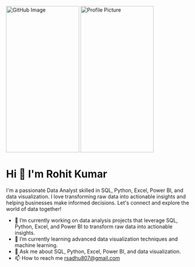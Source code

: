 
<!-- Linked Image -->
<img src="https://github.com/user-attachments/assets/399b3ff1-cca8-427f-a2f8-28826fa2565a" alt="GitHub Image" width="200" height="400">

<!-- Local Image -->
<img src="images/profile-pic.jpg" alt="Profile Picture" width="200" height="400">




# Hi 👋 I'm Rohit Kumar

I'm a passionate Data Analyst skilled in SQL, Python, Excel, Power BI, and data visualization. I love transforming raw data into actionable insights and helping businesses make informed decisions. Let's connect and explore the world of data together!


- 🔭 I’m currently working on data analysis projects that leverage SQL, Python, Excel, and Power BI to transform raw data into actionable insights.
- 🌱 I’m currently learning advanced data visualization techniques and machine learning.
- 💬 Ask me about SQL, Python, Excel, Power BI, and data visualization.
- 📫 How to reach me rsadhu807@gmail.com
